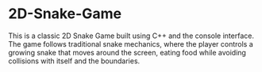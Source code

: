 # 2D-Snake-Game
This is a classic 2D Snake Game built using C++ and the console interface. The game follows traditional snake mechanics, where the player controls a growing snake that moves around the screen, eating food while avoiding collisions with itself and the boundaries.
